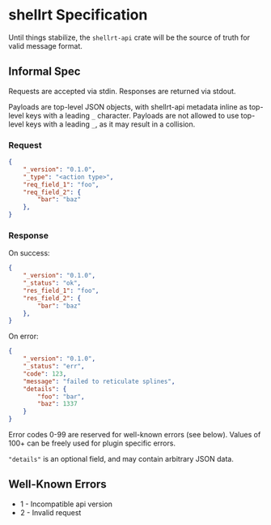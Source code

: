 # shellrt Specification

Until things stabilize, the `shellrt-api` crate will be the source of truth for valid message format.

## Informal Spec

Requests are accepted via stdin.
Responses are returned via stdout.

Payloads are top-level JSON objects, with shellrt-api metadata inline as top-level keys with a leading `_` character. Payloads are not allowed to use top-level keys with a leading `_`, as it may result in a collision.

### Request

```json
{
    "_version": "0.1.0",
    "_type": "<action type>",
    "req_field_1": "foo",
    "req_field_2": {
        "bar": "baz"
    },
}
```

### Response

On success:

```json
{
    "_version": "0.1.0",
    "_status": "ok",
    "res_field_1": "foo",
    "res_field_2": {
        "bar": "baz"
    },
}
```

On error:

```json
{
    "_version": "0.1.0",
    "_status": "err",
    "code": 123,
    "message": "failed to reticulate splines",
    "details": {
        "foo": "bar",
        "baz": 1337
    }
}
```

Error codes 0-99 are reserved for well-known errors (see below). Values of 100+ can be freely used for plugin specific errors.

`"details"` is an optional field, and may contain arbitrary JSON data.

## Well-Known Errors

* 1 - Incompatible api version
* 2 - Invalid request
